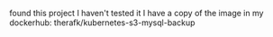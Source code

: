  found this project
 I haven't tested it
 I have a copy of the image in my dockerhub:  therafk/kubernetes-s3-mysql-backup
